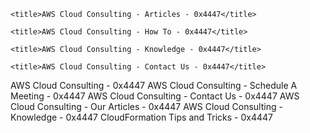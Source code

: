 `<title>AWS Cloud Consulting - Articles - 0x4447</title>` 

`<title>AWS Cloud Consulting - How To - 0x4447</title>`

`<title>AWS Cloud Consulting - Knowledge - 0x4447</title>`

`<title>AWS Cloud Consulting - Contact Us - 0x4447</title>`

AWS Cloud Consulting - 0x4447
AWS Cloud Consulting - Schedule A Meeting - 0x4447
AWS Cloud Consulting - Contact Us - 0x4447
AWS Cloud Consulting - Our Articles - 0x4447
AWS Cloud Consulting - Knowledge - 0x4447
CloudFormation Tips and Tricks - 0x4447